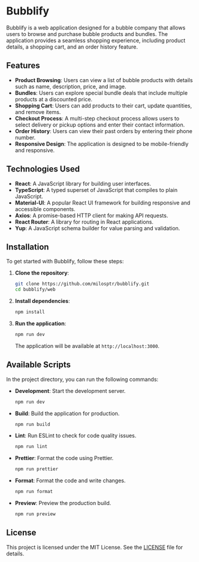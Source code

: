 # Bubblify

Bubblify is a web application designed for a bubble company that allows users to browse and purchase bubble products and bundles. The application provides a seamless shopping experience, including product details, a shopping cart, and an order history feature.

## Features

- **Product Browsing**: Users can view a list of bubble products with details such as name, description, price, and image.
- **Bundles**: Users can explore special bundle deals that include multiple products at a discounted price.
- **Shopping Cart**: Users can add products to their cart, update quantities, and remove items.
- **Checkout Process**: A multi-step checkout process allows users to select delivery or pickup options and enter their contact information.
- **Order History**: Users can view their past orders by entering their phone number.
- **Responsive Design**: The application is designed to be mobile-friendly and responsive.

## Technologies Used

- **React**: A JavaScript library for building user interfaces.
- **TypeScript**: A typed superset of JavaScript that compiles to plain JavaScript.
- **Material-UI**: A popular React UI framework for building responsive and accessible components.
- **Axios**: A promise-based HTTP client for making API requests.
- **React Router**: A library for routing in React applications.
- **Yup**: A JavaScript schema builder for value parsing and validation.

## Installation

To get started with Bubblify, follow these steps:

1. **Clone the repository**:

   ```bash
   git clone https://github.com/milosptr/bubblify.git
   cd bubblify/web
   ```

2. **Install dependencies**:

   ```bash
   npm install
   ```

3. **Run the application**:

   ```bash
   npm run dev
   ```

   The application will be available at `http://localhost:3000`.

## Available Scripts

In the project directory, you can run the following commands:

- **Development**: Start the development server.

  ```bash
  npm run dev
  ```

- **Build**: Build the application for production.

  ```bash
  npm run build
  ```

- **Lint**: Run ESLint to check for code quality issues.

  ```bash
  npm run lint
  ```

- **Prettier**: Format the code using Prettier.

  ```bash
  npm run prettier
  ```

- **Format**: Format the code and write changes.

  ```bash
  npm run format
  ```

- **Preview**: Preview the production build.
  ```bash
  npm run preview
  ```

## License

This project is licensed under the MIT License. See the [LICENSE](LICENSE) file for details.
